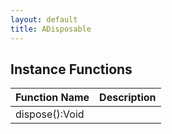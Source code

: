 ```yaml
---
layout: default
title: ADisposable
---
```


## Instance Functions

| Function Name | Description |
| --------------- | ------------- |
| dispose():Void |  |
